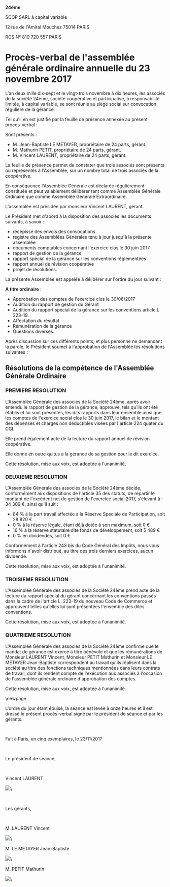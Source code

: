 **24ème**

SCOP SARL à capital variable

12 rue de l'Amiral Mouchez 75014 PARIS

RCS N° 810 720 557 PARIS

# Procès-verbal de l'assemblée générale ordinaire annuelle du 23 novembre 2017

L'an deux mille dix-sept et le vingt-trois novembre à dix heures, les associés de la société 24ème, société coopérative et participative, à responsabilité limitée, à capital variable, se sont réunis au siège social sur convocation régulière de la gérance.

Tel qu'il en est justifié par la feuille de présence annexée au présent procès-verbal :

Sont présents :

- M. Jean-Baptiste LE METAYER, propriétaire de 24 parts, gérant.
- M. Mathurin PETIT, propriétaire de 24 parts, gérant.
- M. Vincent LAURENT, propriétaire de 24 parts, gérant.

La feuille de présence permet de constater que trois associés sont présents ou représentés à l'Assemblée, sur un nombre total de trois associés de la coopérative.

En conséquence l'Assemblée Générale est déclarée régulièrement constituée et peut valablement délibérer tant comme Assemblée Générale Ordinaire que comme Assemblée Générale Extraordinaire.

L'assemblée est présidée par monsieur Vincent LAURENT, gérant.

Le Président met d'abord à la disposition des associés les documents suivants, à savoir :

- récépissé des envois des convocations
- registre des Assemblées Générales tenu à jour jusqu'à la présente assemblée
- documents comptables concernant l'exercice clos le 30 juin 2017
- rapport de gestion de la gérance
- rapport spécial de la gérance sur les conventions réglementées
- rapport annuel de révision coopérative
- projet de résolutions.

La présente Assemblée est appelée à délibérer sur l'ordre du jour suivant :

**A titre ordinaire** :

- Approbation des comptes de l'exercice clos le 30/06/2017
- Audition du rapport de gestion du Gérant
- Audition du rapport spécial de la gérance sur les conventions article L 223-19.
- Affectation du résultat
- Rémunération de la gérance
- Questions diverses.

Après discussion sur ces différents points, et plus personne ne demandant la parole, le Président soumet à l'approbation de l'Assemblée les résolutions suivantes :

## Résolutions de la compétence de l'Assemblée Générale Ordinaire

### PREMIERE RESOLUTION

L'Assemblée Générale des associés de la Société 24ème, après avoir entendu le rapport de gestion de la gérance, approuve, tels qu'ils ont été établis et lui sont présentés, les dits rapports dans leur ensemble ainsi que les comptes de l'exercice social clos le 30 juin 2017, le bilan et le montant des dépenses et charges non déductibles visées par l'article 224 quater du CGI.

Elle prend également acte de la lecture du rapport annuel de révision coopérative.

Elle donne en outre quitus à la gérance de sa gestion pour le dit exercice.

Cette résolution, mise aux voix, est adoptée à l'unanimité,

### DEUXIEME RESOLUTION

L'Assemblée Générale des associés de la Société 24ème décide, conformément aux dispositions de l'article 35 des statuts, de répartir le montant de l'excédent net de gestion de l'exercice social 2017, s'élevant à : 34 309 €, ainsi qu'il suit :

- 84 % à la part travail affectée à la Réserve Spéciale de Participation, soit 28 820 €
- 0 % à la réserve légale, étant déjà dotée à son maximum, soit 0 €
- 16 % à la réserve statutaire dite fonds de développement, soit 5 489 €
- 0 % en dividendes, soit 0 €

Conformément à l'article 243 bis du Code Général des Impôts, nous vous informons n'avoir distribué, au titre des trois derniers exercices, aucun dividende.

Cette résolution, mise aux voix, est adoptée à l'unanimité.

### TROISIEME RESOLUTION

L'Assemblée Générale des associés de la Société 24ème prend acte de la lecture du rapport spécial du gérant concernant les conventions passés dans la cadre de l'article L. 223-19 du nouveau Code de Commerce et approuvent telles qu'elles lui sont présentées l'ensemble des dites conventions.

Cette résolution, mise aux voix, est adoptée à l'unanimité.

### QUATRIEME RESOLUTION

L'Assemblée Générale des associés de la Société 24ème confirme que le mandat de gérance est exercé à titre bénévole et que les rémunérations de Monsieur LAURENT Vincent, Monsieur PETIT Mathurin et Monsieur LE METAYER Jean-Baptiste correspondent au travail qu'ils réalisent dans la société au titre des fonctions techniques mentionnées dans leurs contrats de travail, dont ils rendent compte de l'exécution aux associés à l'occasion de l'assemblée générale ordinaire d'approbation des comptes.

Cette résolution, mise aux voix, est adoptée à l'unanimité.

\newpage

L'ordre du jour étant épuisé, la séance est levée à onze heures et il est dressé le présent procès-verbal signé par le président de séance et par les gérants.

&nbsp;

Fait à Paris, en cinq exemplaires, le 23/11/2017

&nbsp;

Le président de séance,

&nbsp;

Vincent LAURENT

![](images/signature_lu_approuve_1.jpg)\

&nbsp;

Les gérants,

&nbsp;

M. LAURENT Vincent

![](images/signature_lu_approuve_1.jpg)\

M. LE METAYER Jean-Baptiste

![](images/signature_lu_approuve_2.jpg)\

M. PETIT Mathurin

![](images/signature_lu_approuve_3.jpg)\
